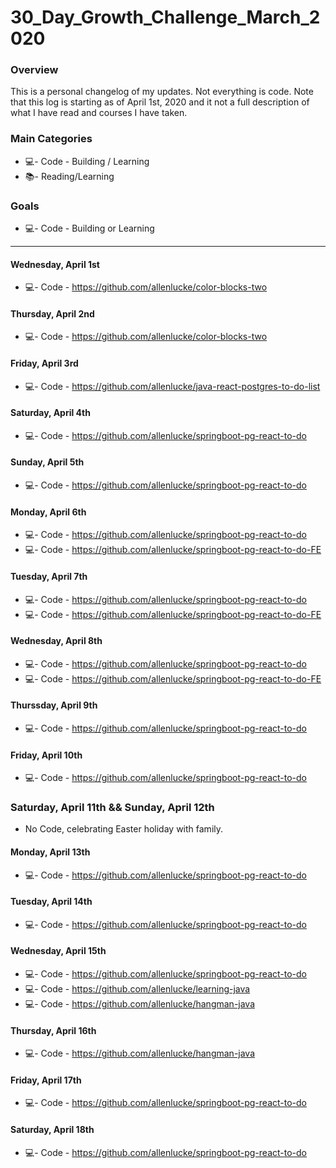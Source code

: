 # 30_Day_Growth_Challenge_March_2020

### Overview
This is a personal changelog of my updates. Not everything is code. Note that this log is starting as of April 1st, 2020 and it not a full description of what I have read and courses I have taken. 

### Main Categories
- 💻- Code - Building / Learning
- 📚- Reading/Learning

### Goals
- 💻- Code - Building or Learning

---


#### Wednesday, April 1st
- 💻- Code - https://github.com/allenlucke/color-blocks-two

#### Thursday, April 2nd
- 💻- Code - https://github.com/allenlucke/color-blocks-two

#### Friday, April 3rd
- 💻- Code - https://github.com/allenlucke/java-react-postgres-to-do-list

#### Saturday, April 4th
- 💻- Code - https://github.com/allenlucke/springboot-pg-react-to-do

#### Sunday, April 5th
- 💻- Code - https://github.com/allenlucke/springboot-pg-react-to-do

#### Monday, April 6th
- 💻- Code - https://github.com/allenlucke/springboot-pg-react-to-do
- 💻- Code - https://github.com/allenlucke/springboot-pg-react-to-do-FE

#### Tuesday, April 7th
- 💻- Code - https://github.com/allenlucke/springboot-pg-react-to-do
- 💻- Code - https://github.com/allenlucke/springboot-pg-react-to-do-FE

#### Wednesday, April 8th
- 💻- Code - https://github.com/allenlucke/springboot-pg-react-to-do
- 💻- Code - https://github.com/allenlucke/springboot-pg-react-to-do-FE

#### Thurssday, April 9th
- 💻- Code - https://github.com/allenlucke/springboot-pg-react-to-do

#### Friday, April 10th
- 💻- Code - https://github.com/allenlucke/springboot-pg-react-to-do

### Saturday, April 11th && Sunday, April 12th
- No Code, celebrating Easter holiday with family.

#### Monday, April 13th
- 💻- Code - https://github.com/allenlucke/springboot-pg-react-to-do

#### Tuesday, April 14th
- 💻- Code - https://github.com/allenlucke/springboot-pg-react-to-do

#### Wednesday, April 15th
- 💻- Code - https://github.com/allenlucke/springboot-pg-react-to-do
- 💻- Code - https://github.com/allenlucke/learning-java
- 💻- Code - https://github.com/allenlucke/hangman-java

#### Thursday, April 16th
- 💻- Code - https://github.com/allenlucke/hangman-java

#### Friday, April 17th
- 💻- Code - https://github.com/allenlucke/springboot-pg-react-to-do

#### Saturday, April 18th
- 💻- Code - https://github.com/allenlucke/springboot-pg-react-to-do
